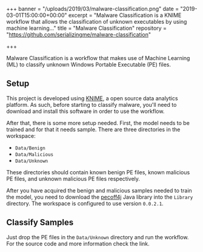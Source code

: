 +++
banner = "/uploads/2019/03/malware-classification.png"
date = "2019-03-01T15:00:00+00:00"
excerpt = "Malware Classification is a KNIME workflow that allows the classification of unknown executables by using machine learning..."
title = "Malware Classification"
repository = "https://github.com/serializingme/malware-classification"

+++

Malware Classification is a workflow that makes use of Machine Learning (ML) to classify unknown Windows Portable Executable (PE) files.

<!--more-->

## Setup

This project is developed using [KNIME][1], a open source data analytics platform. As such, before starting to classify malware, you'll need to download and install this software in order to use the workflow.

After that, there is some more setup needed. First, the model needs to be trained and for that it needs sample. There are three directories in the workspace:

* `Data/Benign`
* `Data/Malicious`
* `Data/Unknown`

These directories should contain known benign PE files, known malicious PE files, and unknown malicious PE files respectively.

After you have acquired the benign and malicious samples needed to train the model, you need to download the [pecoff4j][2] Java library into the `Library` directory. The workspace is configured to use version `0.0.2.1`.

## Classify Samples

Just drop the PE files in the `Data/Unknown` directory and run the workflow. For the source code and more information check the link.

[1]: https://www.knime.com/ "KNIME"
[2]: https://github.com/whitesource/pecoff4j-maven "pecoff4j library"
